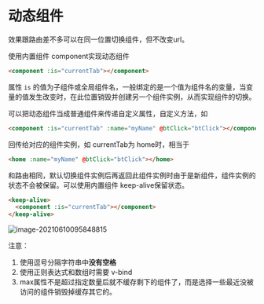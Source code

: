 # 动态组件



效果跟路由差不多可以在同一位置切换组件，但不改变url。

使用内置组件 component实现动态组件

```html
<component :is="currentTab"></component>
```

属性 `is` 的值为子组件或全局组件名，一般绑定的是一个值为组件名的变量，当变量的值发生改变时，在此位置销毁并创建另一个组件实例，从而实现组件的切换。



可以把动态组件当成普通组件来传递自定义属性，自定义方法，如

```html
<component :is="currentTab" :name="myName" @btClick="btClick"></component>
```

回传给对应的组件实例，如 currentTab为 home时，相当于

```html
<home :name="myName" @btClick="btClick"></home>
```



和路由相同，默认切换组件实例后再返回此组件实例时由于是新组件，组件实例的状态不会被保留。可以使用内置组件 keep-alive保留状态。

```html
<keep-alive>
  <component :is="currentTab"></component>
</keep-alive>
```

![image-20210610095848815](https://gitee.com/li_zihang/typora-drawing-bed/raw/master/图片/image-20210610095848815.png)

注意：

1. 使用逗号分隔字符串中**没有空格**
2. 使用正则表达式和数组时需要 v-bind
3. max属性不是超过指定数量后就不缓存剩下的组件了，而是选择一些最近没被访问的组件销毁掉缓存其它的。

